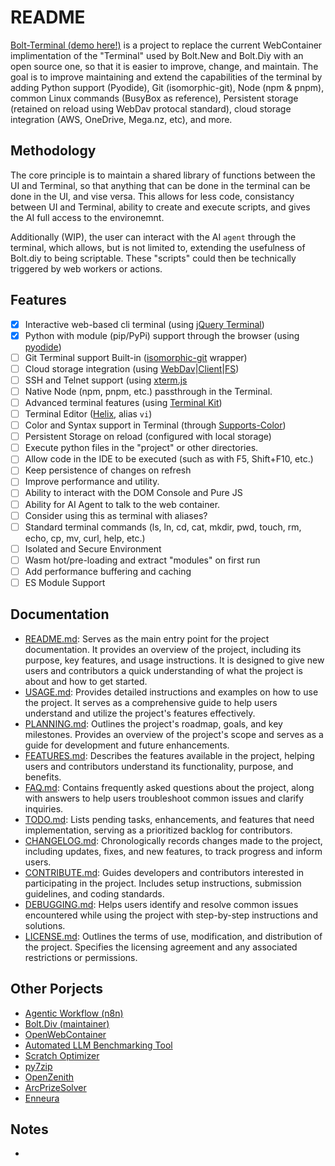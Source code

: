# README
[Bolt-Terminal (demo here!)](https://terminal.boltdiy.com) is a project to replace the current WebContainer implimentation of the "Terminal" 
used by Bolt.New and Bolt.Diy with an open source one, so that it is easier to improve, change, and maintain. The goal is to improve 
maintaining and extend the capabilities of the terminal by adding Python support (Pyodide), Git (isomorphic-git), Node (npm & pnpm), common 
Linux commands (BusyBox as reference), Persistent storage (retained on reload using WebDav protocal standard), cloud storage integration 
(AWS, OneDrive, Mega.nz, etc), and more.

## Methodology
The core principle is to maintain a shared library of functions between the UI and Terminal, so that anything that 
can be done in the terminal can be done in the UI, and vise versa. This allows for less code, consistancy between UI 
and Terminal, ability to create and execute scripts, and gives the AI full access to the environemnt.

Additionally (WIP), the user can interact with the AI `agent` through the terminal, which allows, but is not limited to, extending the usefulness of Bolt.diy to being scriptable. These "scripts" could then be technically triggered by web workers or actions.

## Features
- [x] Interactive web-based cli terminal (using [jQuery Terminal](https://github.com/jcubic/jquery.terminal))
- [x] Python with module (pip/PyPi) support through the browser (using [pyodide](https://github.com/pyodide/pyodide))
- [ ] Git Terminal support Built-in ([isomorphic-git](https://github.com/isomorphic-git/isomorphic-git) wrapper)
- [ ] Cloud storage integration (using [WebDav](https://www.npmjs.com/package/webdav)|[Client](https://github.com/perry-mitchell/webdav-client)|[FS](https://github.com/perry-mitchell/webdav-fs))
- [ ] SSH and Telnet support (using [xterm.js](https://github.com/xtermjs/xterm.js)
- [ ] Native Node (npm, pnpm, etc.) passthrough in the Terminal.
- [ ] Advanced terminal features (using [Terminal Kit](https://github.com/cronvel/terminal-kit))
- [ ] Terminal Editor ([Helix](https://github.com/helix-editor/helix), alias `vi`)
- [ ] Color and Syntax support in Terminal (through [Supports-Color](https://github.com/chalk/supports-color))
- [ ] Persistent Storage on reload (configured with local storage)
- [ ] Execute python files in the "project" or other directories.
- [ ] Allow code in the IDE to be executed (such as with F5, Shift+F10, etc.)
- [ ] Keep persistence of changes on refresh
- [ ] Improve performance and utility.
- [ ] Ability to interact with the DOM Console and Pure JS
- [ ] Ability for AI Agent to talk to the web container.
- [ ] Consider using this as terminal with aliases?
- [ ] Standard terminal commands (ls, ln, cd, cat, mkdir, pwd, touch, rm, echo, cp, mv, curl, help, etc.)
- [ ] Isolated and Secure Environment
- [ ] Wasm hot/pre-loading and extract "modules" on first run
- [ ] Add performance buffering and caching
- [ ] ES Module Support

## Documentation  
- [README.md](#): Serves as the main entry point for the project documentation. It provides an overview of the project, including its purpose, key features, and usage instructions. It is designed to give new users and contributors a quick understanding of what the project is about and how to get started.  
- [USAGE.md](./docs/USAGE.md): Provides detailed instructions and examples on how to use the project. It serves as a comprehensive guide to help users understand and utilize the project's features effectively.  
- [PLANNING.md](./docs/PLANNING.md): Outlines the project's roadmap, goals, and key milestones. Provides an overview of the project's scope and serves as a guide for development and future enhancements.  
- [FEATURES.md](./docs/FEATURES.md): Describes the features available in the project, helping users and contributors understand its functionality, purpose, and benefits.  
- [FAQ.md](./docs/FAQ.md): Contains frequently asked questions about the project, along with answers to help users troubleshoot common issues and clarify inquiries.  
- [TODO.md](./docs/TODO.md): Lists pending tasks, enhancements, and features that need implementation, serving as a prioritized backlog for contributors.  
- [CHANGELOG.md](./docs/CHANGELOG.md): Chronologically records changes made to the project, including updates, fixes, and new features, to track progress and inform users.  
- [CONTRIBUTE.md](./docs/CONTRIBUTE.md): Guides developers and contributors interested in participating in the project. Includes setup instructions, submission guidelines, and coding standards.  
- [DEBUGGING.md](./docs/DEBUGGING.md): Helps users identify and resolve common issues encountered while using the project with step-by-step instructions and solutions.  
- [LICENSE.md](./docs/LICENSE.md): Outlines the terms of use, modification, and distribution of the project. Specifies the licensing agreement and any associated restrictions or permissions.  

## Other Porjects
- [Agentic Workflow (n8n)]()
- [Bolt.Div (maintainer)]()
- [OpenWebContainer]()
- [Automated LLM Benchmarking Tool]()
- [Scratch Optimizer]()
- [py7zip]()
- [OpenZenith]()
- [ArcPrizeSolver]()
- [Enneura]()

## Notes
-
